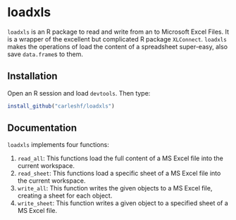 # loadxls

`loadxls` is an R package to read and write from an to Microsoft Excel Files. It is a wrapper of the excellent but complicated R package `XLConnect`. `loadxls` makes the operations of load the content of a spreadsheet super-easy, also save `data.frame`s to them.

## Installation

Open an R session and load `devtools`. Then type:

```R
install_github("carleshf/loadxls")
```

## Documentation

`loadxls` implements four functions:

 1. `read_all`: This functions load the full content of a MS Excel file into the current workspace.
 2. `read_sheet`: This functions load a specific sheet of a MS Excel file into the current workspace.
 3. `write_all`: This function writes the given objects to a MS Excel file, creating a sheet for each object.
 4. `write_sheet`: This function writes a given object to a specified sheet of a MS Excel file.
